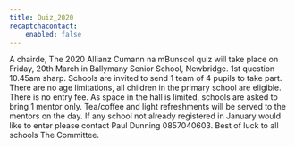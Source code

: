 ```yaml
---
title: Quiz_2020
recaptchacontact:
    enabled: false
---
```


A chairde,
The 2020 Allianz Cumann na mBunscol quiz will take place on Friday, 20th March in Ballymany Senior School, Newbridge. 1st question 10.45am sharp. Schools are invited to send 1 team of 4 pupils to take part. There are no age limitations, all children in the primary school are eligible. There is no entry fee. As space in the hall is limited, schools are asked to bring 1 mentor only. Tea/coffee and light refreshments will be served to the mentors on the day. 
	If any school not already registered in January would like to enter please contact Paul Dunning 0857040603. 
Best of luck to all schools
The Committee.
 